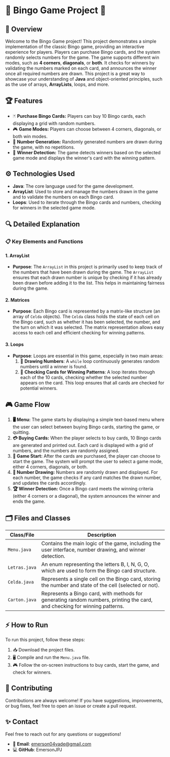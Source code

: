# 🎉 **Bingo Game Project** 🎉

## 📝 **Overview**
Welcome to the Bingo Game project! This project demonstrates a simple implementation of the classic Bingo game, providing an interactive experience for players. Players can purchase Bingo cards, and the system randomly selects numbers for the game. The game supports different win modes, such as **4 corners**, **diagonals**, or **both**. It checks for winners by validating the numbers marked on each card, and announces the winner once all required numbers are drawn. This project is a great way to showcase your understanding of **Java** and object-oriented principles, such as the use of arrays, **ArrayLists**, loops, and more.

## 🏆 **Features**

- 🃏 **Purchase Bingo Cards:** Players can buy 10 Bingo cards, each displaying a grid with random numbers.
- 🎮 **Game Modes:** Players can choose between 4 corners, diagonals, or both win modes.
- 🔢 **Number Generation:** Randomly generated numbers are drawn during the game, with no repetitions.
- 🏅 **Winner Detection:** The game detects winners based on the selected game mode and displays the winner's card with the winning pattern.

## ⚙️ **Technologies Used**

- **Java**: The core language used for the game development.
- **ArrayList**: Used to store and manage the numbers drawn in the game and to validate the numbers on each Bingo card.
- **Loops**: Used to iterate through the Bingo cards and numbers, checking for winners in the selected game mode.

## 🔍 **Detailed Explanation**

### 📋 **Key Elements and Functions**

#### 1. **ArrayList** 
- **Purpose**: The `ArrayList` in this project is primarily used to keep track of the numbers that have been drawn during the game. The `ArrayList` ensures that each drawn number is unique by checking if it has already been drawn before adding it to the list. This helps in maintaining fairness during the game.

#### 2. **Matrices** 
- **Purpose**: Each Bingo card is represented by a matrix-like structure (an array of `Celda` objects). The `Celda` class holds the state of each cell on the Bingo card, such as whether it has been selected, the number, and the turn on which it was selected. The matrix representation allows easy access to each cell and efficient checking for winning patterns.

#### 3. **Loops** 
- **Purpose**: Loops are essential in this game, especially in two main areas:
  1. 🔄 **Drawing Numbers**: A `while` loop continuously generates random numbers until a winner is found.
  2. 🧐 **Checking Cards for Winning Patterns**: A loop iterates through each of the 10 cards, checking whether the selected number appears on the card. This loop ensures that all cards are checked for potential winners.

## 🎮 **Game Flow**

1. **🖥️ Menu:** The game starts by displaying a simple text-based menu where the user can select between buying Bingo cards, starting the game, or quitting.
2. **💳 Buying Cards:** When the player selects to buy cards, 10 Bingo cards are generated and printed out. Each card is displayed with a grid of numbers, and the numbers are randomly assigned.
3. **🚀 Game Start:** After the cards are purchased, the player can choose to start the game. The system will prompt the user to select a game mode, either 4 corners, diagonals, or both.
4. **🔢 Number Drawing:** Numbers are randomly drawn and displayed. For each number, the game checks if any card matches the drawn number, and updates the cards accordingly.
5. **🏆 Winner Detection:** Once a Bingo card meets the winning criteria (either 4 corners or a diagonal), the system announces the winner and ends the game.

## 🗂️ **Files and Classes**

| **Class/File**     | **Description**                                                                 |
|--------------------|---------------------------------------------------------------------------------|
| `Menu.java`        | Contains the main logic of the game, including the user interface, number drawing, and winner detection. |
| `Letras.java`      | An enum representing the letters B, I, N, G, O, which are used to form the Bingo card structure. |
| `Celda.java`       | Represents a single cell on the Bingo card, storing the number and state of the cell (selected or not). |
| `Carton.java`      | Represents a Bingo card, with methods for generating random numbers, printing the card, and checking for winning patterns. |

## ⚡ **How to Run**
To run this project, follow these steps:

1. 📥 Download the project files.
2. 🖥️ Compile and run the `Menu.java` file.
3. 🎮 Follow the on-screen instructions to buy cards, start the game, and check for winners.

## 🤝 Contributing

Contributions are always welcome! If you have suggestions, improvements, or bug fixes, feel free to open an issue or create a pull request. 

## ✨ Contact  

Feel free to reach out for any questions or suggestions!  

- 📧 **Email**: emerson04vade@gmail.com  
- 💻 **GitHub**: EmersonJPJ 
